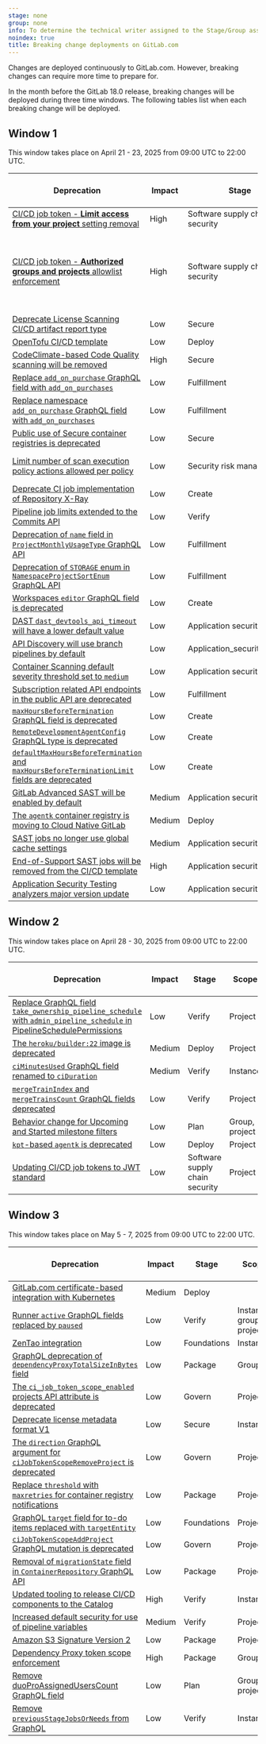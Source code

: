 ```yaml
---
stage: none
group: none
info: To determine the technical writer assigned to the Stage/Group associated with this page, see https://handbook.gitlab.com/handbook/product/ux/technical-writing/#assignments
noindex: true
title: Breaking change deployments on GitLab.com
---
```


Changes are deployed continuously to GitLab.com. However, breaking changes
can require more time to prepare for.

In the month before the GitLab 18.0 release, breaking changes will be deployed
during three time windows. The following tables list when each breaking change will be deployed.

<!--
Do not edit this page directly.
This page is generated by lib/tasks/gitlab/docs/compile_windows.rake and
from the yaml files in /data/deprecations.
To update this file, run: bin/rake gitlab:docs:compile_windows
-->
## Window 1

This window takes place on April 21 - 23, 2025 from 09:00 UTC to 22:00 UTC.

| Deprecation | Impact | Stage | Scope | Check potential impact |
|-------------|--------|-------|-------|------------------------|
| [CI/CD job token - **Limit access from your project** setting removal](https://gitlab.com/gitlab-org/gitlab/-/issues/383084) | High | Software supply chain security | Project |  |
| [CI/CD job token - **Authorized groups and projects** allowlist enforcement](https://gitlab.com/gitlab-org/gitlab/-/issues/383084) | High | Software supply chain security | Project | Use the [Authentication Log](../ci/jobs/ci_job_token.md#job-token-authentication-log) to verify which projects are authenticating with your project. |
| [Deprecate License Scanning CI/CD artifact report type](https://gitlab.com/gitlab-org/gitlab/-/issues/439301) | Low | Secure | Project |  |
| [OpenTofu CI/CD template](https://gitlab.com/components/opentofu/-/issues/43#note_1913822299) | Low | Deploy | Project |  |
| [CodeClimate-based Code Quality scanning will be removed](https://gitlab.com/gitlab-org/gitlab/-/issues/471677) | High | Secure |  |  |
| [Replace `add_on_purchase` GraphQL field with `add_on_purchases`](https://gitlab.com/gitlab-org/gitlab/-/issues/476858) | Low | Fulfillment | Instance, group |  |
| [Replace namespace `add_on_purchase` GraphQL field with `add_on_purchases`](https://gitlab.com/gitlab-org/gitlab/-/issues/489850) | Low | Fulfillment | Instance, group |  |
| [Public use of Secure container registries is deprecated](https://gitlab.com/gitlab-org/gitlab/-/issues/470641) | Low | Secure | Instance |  |
| [Limit number of scan execution policy actions allowed per policy](https://gitlab.com/gitlab-org/gitlab/-/issues/510897) | Low | Security risk management | Instance, group, project |  |
| [Deprecate CI job implementation of Repository X-Ray](https://gitlab.com/gitlab-org/gitlab/-/issues/500146) | Low | Create | Project |  |
| [Pipeline job limits extended to the Commits API](https://gitlab.com/gitlab-org/gitlab/-/issues/436361) | Low | Verify | Project |  |
| [Deprecation of `name` field in `ProjectMonthlyUsageType` GraphQL API](https://gitlab.com/gitlab-org/gitlab/-/issues/381894) | Low | Fulfillment | Project |  |
| [Deprecation of `STORAGE` enum in `NamespaceProjectSortEnum` GraphQL API](https://gitlab.com/gitlab-org/gitlab/-/issues/396284) | Low | Fulfillment | Group |  |
| [Workspaces `editor` GraphQL field is deprecated](https://gitlab.com/gitlab-org/gitlab/-/issues/508155) | Low | Create | Project |  |
| [DAST `dast_devtools_api_timeout` will have a lower default value](https://gitlab.com/gitlab-org/gitlab/-/issues/517254) | Low | Application security testing | Project |  |
| [API Discovery will use branch pipelines by default](https://gitlab.com/gitlab-org/gitlab/-/issues/515487) | Low | Application_security_testing | Project |  |
| [Container Scanning default severity threshold set to `medium`](https://gitlab.com/gitlab-org/gitlab/-/issues/515358) | Low | Application security testing | Project |  |
| [Subscription related API endpoints in the public API are deprecated](https://gitlab.com/gitlab-org/gitlab/-/issues/515371#note_2319368251) | Low | Fulfillment | Instance |  |
| [`maxHoursBeforeTermination` GraphQL field is deprecated](https://gitlab.com/gitlab-org/gitlab/-/issues/509787) | Low | Create | Project |  |
| [`RemoteDevelopmentAgentConfig` GraphQL type is deprecated](https://gitlab.com/gitlab-org/gitlab/-/issues/509787) | Low | Create | Project |  |
| [`defaultMaxHoursBeforeTermination` and `maxHoursBeforeTerminationLimit` fields are deprecated](https://gitlab.com/gitlab-org/gitlab/-/issues/509787) | Low | Create | Project |  |
| [GitLab Advanced SAST will be enabled by default](https://gitlab.com/gitlab-org/gitlab/-/issues/513685) | Medium | Application security testing | Instance |  |
| [The `agentk` container registry is moving to Cloud Native GitLab](https://gitlab.com/gitlab-org/cluster-integration/gitlab-agent/-/issues/630) | Medium | Deploy | Instance |  |
| [SAST jobs no longer use global cache settings](https://gitlab.com/gitlab-org/gitlab/-/issues/512564) | Medium | Application security testing | Instance |  |
| [End-of-Support SAST jobs will be removed from the CI/CD template](https://gitlab.com/gitlab-org/gitlab/-/issues/519133) | High | Application security testing | Project |  |
| [Application Security Testing analyzers major version update](https://gitlab.com/gitlab-org/gitlab/-/issues/513417) | Low | Application security testing | Project |  |

## Window 2

This window takes place on April 28 - 30, 2025 from 09:00 UTC to 22:00 UTC.

| Deprecation | Impact | Stage | Scope | Check potential impact |
|-------------|--------|-------|-------|------------------------|
| [Replace GraphQL field `take_ownership_pipeline_schedule` with `admin_pipeline_schedule` in PipelineSchedulePermissions](https://gitlab.com/gitlab-org/gitlab/-/issues/391941) | Low | Verify | Project |  |
| [The `heroku/builder:22` image is deprecated](https://gitlab.com/gitlab-org/cluster-integration/auto-build-image/-/issues/79) | Medium | Deploy | Project |  |
| [`ciMinutesUsed` GraphQL field renamed to `ciDuration`](https://gitlab.com/gitlab-org/gitlab/-/issues/497364) | Medium | Verify | Instance |  |
| [`mergeTrainIndex` and `mergeTrainsCount` GraphQL fields deprecated](https://gitlab.com/gitlab-org/gitlab/-/issues/473759) | Low | Verify | Project |  |
| [Behavior change for Upcoming and Started milestone filters](https://gitlab.com/gitlab-org/gitlab/-/issues/501294) | Low | Plan | Group, project |  |
| [`kpt`-based `agentk` is deprecated](https://gitlab.com/gitlab-org/cluster-integration/gitlab-agent/-/issues/656) | Low | Deploy | Project |  |
| [Updating CI/CD job tokens to JWT standard](https://gitlab.com/gitlab-org/gitlab/-/issues/509578) | Low | Software supply chain security | Project |  |

## Window 3

This window takes place on May 5 - 7, 2025 from 09:00 UTC to 22:00 UTC.

| Deprecation | Impact | Stage | Scope | Check potential impact |
|-------------|--------|-------|-------|------------------------|
| [GitLab.com certificate-based integration with Kubernetes](https://gitlab.com/groups/gitlab-org/configure/-/epics/8) | Medium | Deploy |  |  |
| [Runner `active` GraphQL fields replaced by `paused`](https://gitlab.com/gitlab-org/gitlab/-/issues/351109) | Low | Verify | Instance, group, project |  |
| [ZenTao integration](https://gitlab.com/gitlab-org/gitlab/-/issues/377825) | Low | Foundations | Instance |  |
| [GraphQL deprecation of `dependencyProxyTotalSizeInBytes` field](https://gitlab.com/gitlab-org/gitlab/-/issues/414236) | Low | Package | Group |  |
| [The `ci_job_token_scope_enabled` projects API attribute is deprecated](https://gitlab.com/gitlab-org/gitlab/-/issues/423091) | Low | Govern | Project |  |
| [Deprecate license metadata format V1](https://gitlab.com/gitlab-org/gitlab/-/issues/438477) | Low | Secure | Instance |  |
| [The `direction` GraphQL argument for `ciJobTokenScopeRemoveProject` is deprecated](https://gitlab.com/gitlab-org/gitlab/-/issues/383084) | Low | Govern | Project |  |
| [Replace `threshold` with `maxretries` for container registry notifications](https://gitlab.com/gitlab-org/container-registry/-/issues/1243) | Low | Package | Project |  |
| [GraphQL `target` field for to-do items replaced with `targetEntity`](https://gitlab.com/gitlab-org/gitlab/-/issues/484987) | Low | Foundations | Project |  |
| [`ciJobTokenScopeAddProject` GraphQL mutation is deprecated](https://gitlab.com/gitlab-org/gitlab/-/issues/474175) | Low | Govern | Project |  |
| [Removal of `migrationState` field in `ContainerRepository` GraphQL API](https://gitlab.com/gitlab-org/gitlab/-/issues/459869) | Low | Package | Project |  |
| [Updated tooling to release CI/CD components to the Catalog](https://gitlab.com/groups/gitlab-org/-/epics/12788) | High | Verify | Instance |  |
| [Increased default security for use of pipeline variables](https://gitlab.com/gitlab-org/gitlab/-/issues/502382) | Medium | Verify | Project |  |
| [Amazon S3 Signature Version 2](https://gitlab.com/gitlab-org/container-registry/-/issues/1449) | Low | Package | Project |  |
| [Dependency Proxy token scope enforcement](https://gitlab.com/gitlab-org/gitlab/-/issues/426887) | High | Package | Group |  |
| [Remove duoProAssignedUsersCount GraphQL field](https://gitlab.com/gitlab-org/gitlab/-/issues/498671) | Low | Plan | Group, project |  |
| [Remove `previousStageJobsOrNeeds` from GraphQL](https://gitlab.com/gitlab-org/gitlab/-/issues/424417) | Low | Verify | Instance |  |
